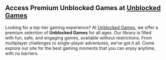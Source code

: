 <h2>Access Premium Unblocked Games at <a href="https://sites.google.com/view/unbanned-games/">Unblocked Games</a></h2>
<p>Looking for a top-tier gaming experience? At <a href="https://sites.google.com/view/unbanned-games/">Unblocked Games</a>, we offer a premium selection of <strong>Unblocked Games</strong> for all ages. Our library is filled with fun, safe, and engaging games, available without restrictions. From multiplayer challenges to single-player adventures, we’ve got it all. Come explore our site for the best gaming moments that you can enjoy anytime, with no barriers.</p>
